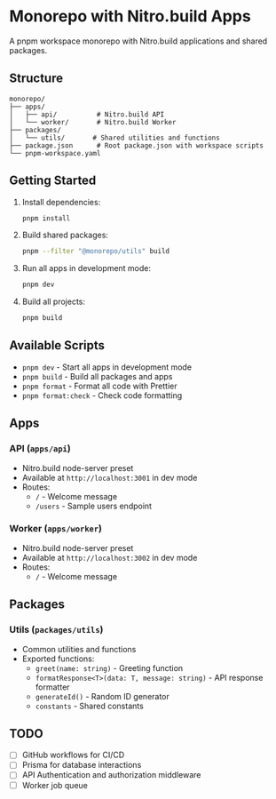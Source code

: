 # Monorepo with Nitro.build Apps

A pnpm workspace monorepo with Nitro.build applications and shared packages.

## Structure

```
monorepo/
├── apps/
│   ├── api/          # Nitro.build API
│   └── worker/       # Nitro.build Worker
├── packages/
│   └── utils/       # Shared utilities and functions
├── package.json      # Root package.json with workspace scripts
└── pnpm-workspace.yaml
```

## Getting Started

1. Install dependencies:

   ```bash
   pnpm install
   ```

2. Build shared packages:

   ```bash
   pnpm --filter "@monorepo/utils" build
   ```

3. Run all apps in development mode:

   ```bash
   pnpm dev
   ```

4. Build all projects:

   ```bash
   pnpm build
   ```

## Available Scripts

- `pnpm dev` - Start all apps in development mode
- `pnpm build` - Build all packages and apps
- `pnpm format` - Format all code with Prettier
- `pnpm format:check` - Check code formatting

## Apps

### API (`apps/api`)

- Nitro.build node-server preset
- Available at `http://localhost:3001` in dev mode
- Routes:
  - `/` - Welcome message
  - `/users` - Sample users endpoint

### Worker (`apps/worker`)

- Nitro.build node-server preset
- Available at `http://localhost:3002` in dev mode
- Routes:
  - `/` - Welcome message

## Packages

### Utils (`packages/utils`)

- Common utilities and functions
- Exported functions:
  - `greet(name: string)` - Greeting function
  - `formatResponse<T>(data: T, message: string)` - API response formatter
  - `generateId()` - Random ID generator
  - `constants` - Shared constants

## TODO

- [ ] GitHub workflows for CI/CD
- [ ] Prisma for database interactions
- [ ] API Authentication and authorization middleware
- [ ] Worker job queue
